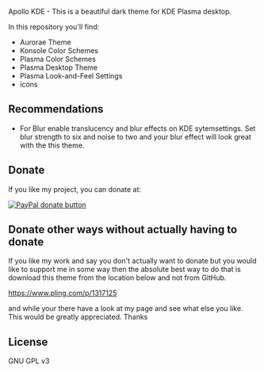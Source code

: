 Apollo KDE - This is a beautiful dark theme for KDE Plasma desktop.

In this repository you'll find:

- Aurorae Theme
- Konsole Color Schemes
- Plasma Color Schemes
- Plasma Desktop Theme
- Plasma Look-and-Feel Settings
- icons

## Recommendations

- For Blur enable translucency and blur effects on KDE sytemsettings. Set blur strength to six and noise to two and your blur effect will look great with the this theme.

## Donate

If you like my project, you can donate at:

<span class="paypal"><a href="https://www.paypal.me/freefreeno" title="Donate to this project using Paypal"><img src="https://www.paypalobjects.com/webstatic/mktg/Logo/pp-logo-100px.png" alt="PayPal donate button" /></a></span>

## Donate other ways without actually having to donate

If you like my work and say you don't actually want to donate but you would like to support me in some way then the absolute best way to do that is download this theme from the location below and not from GitHub.

https://www.pling.com/p/1317125

and while your there have a look at my page and see what else you like. This would be greatly appreciated. Thanks

## License

GNU GPL v3
